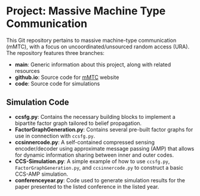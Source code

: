 # Project: Massive Machine Type Communication

This Git repository pertains to massive machine-type communication (mMTC), with a focus on uncoordinated/unsourced random access (URA).
The repository features three branches:
  * **main**: Generic information about this project, along with related resources
  * **github.io**: Source code for [mMTC](https://engprojects.github.io/mMTC/) website
  * **code**: Source code for simulations


## Simulation Code

  * **ccsfg.py**: Contains the necessary building blocks to implement a bipartite factor graph tailored to belief propagation.
  * **FactorGraphGeneration.py**: Contains several pre-built factor graphs for use in connection with `ccsfg.py`. 
  * **ccsinnercode.py**: A self-contained compressed sensing encoder/decoder using approximate message passing (AMP) that allows for dynamic information sharing between inner and outer codes. 
  * **CCS-Simulation.py**: A simple example of how to use `ccsfg.py`, `FactorGraphGeneration.py`, and `ccsinnercode.py` to construct a basic CCS-AMP simulation. 
  * **conferenceyear.py**: Code used to generate simulation results for the paper presented to the listed conference in the listed year. 